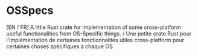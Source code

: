# OSSpecs
[EN / FR] A little Rust crate for implementation of some cross-platform useful functionalities from OS-Specific things. / Une petite crate Rust pour l'implémentation de certaines fonctionnalités utiles cross-platform pour certaines choses spécifiques à chaque OS.

